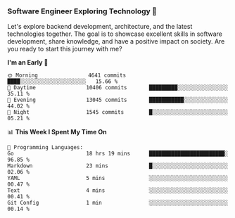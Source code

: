 ### Software Engineer Exploring Technology 🚀 

Let's explore backend development, architecture, and the latest technologies together. The goal is to showcase excellent skills in software development, share knowledge, and have a positive impact on society. Are you ready to start this journey with me?

<!--START_SECTION:waka-->
**I'm an Early 🐤** 

```text
🌞 Morning                4641 commits        ████░░░░░░░░░░░░░░░░░░░░░   15.66 % 
🌆 Daytime                10406 commits       █████████░░░░░░░░░░░░░░░░   35.11 % 
🌃 Evening                13045 commits       ███████████░░░░░░░░░░░░░░   44.02 % 
🌙 Night                  1545 commits        █░░░░░░░░░░░░░░░░░░░░░░░░   05.21 % 
```


📊 **This Week I Spent My Time On** 

```text
💬 Programming Languages: 
Go                       18 hrs 19 mins      ████████████████████████░   96.85 % 
Markdown                 23 mins             █░░░░░░░░░░░░░░░░░░░░░░░░   02.06 % 
YAML                     5 mins              ░░░░░░░░░░░░░░░░░░░░░░░░░   00.47 % 
Text                     4 mins              ░░░░░░░░░░░░░░░░░░░░░░░░░   00.41 % 
Git Config               1 min               ░░░░░░░░░░░░░░░░░░░░░░░░░   00.14 % 
```


<!--END_SECTION:waka-->
